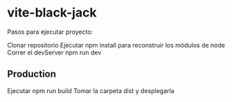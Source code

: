 # vite-black-jack

Pasos para ejecutar proyecto:

Clonar repositorio
Ejecutar npm install para reconstruir los módulos de node
Correr el devServer npm run dev


## Production

Ejecutar npm run build
Tomar la carpeta dist y desplegarla
